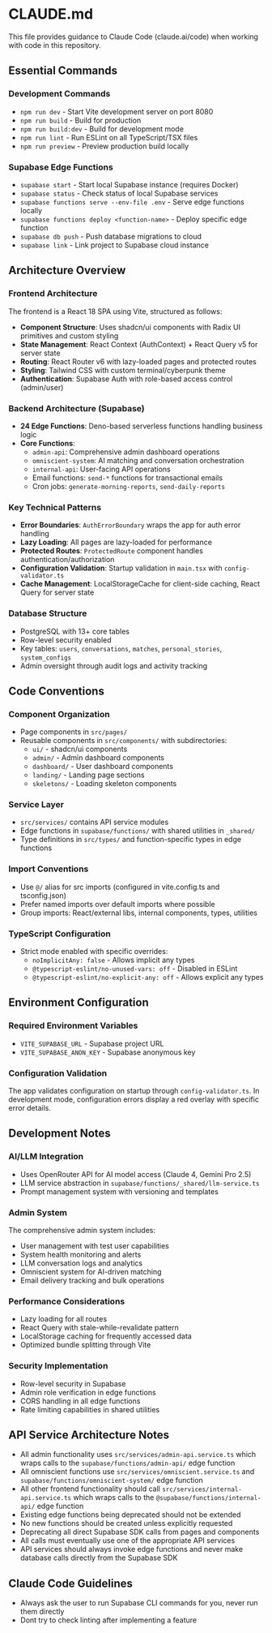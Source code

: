 # CLAUDE.md

This file provides guidance to Claude Code (claude.ai/code) when working with code in this repository.

## Essential Commands

### Development Commands
- `npm run dev` - Start Vite development server on port 8080
- `npm run build` - Build for production
- `npm run build:dev` - Build for development mode
- `npm run lint` - Run ESLint on all TypeScript/TSX files
- `npm run preview` - Preview production build locally

### Supabase Edge Functions
- `supabase start` - Start local Supabase instance (requires Docker)
- `supabase status` - Check status of local Supabase services
- `supabase functions serve --env-file .env` - Serve edge functions locally
- `supabase functions deploy <function-name>` - Deploy specific edge function
- `supabase db push` - Push database migrations to cloud
- `supabase link` - Link project to Supabase cloud instance

## Architecture Overview

### Frontend Architecture
The frontend is a React 18 SPA using Vite, structured as follows:

- **Component Structure**: Uses shadcn/ui components with Radix UI primitives and custom styling
- **State Management**: React Context (AuthContext) + React Query v5 for server state
- **Routing**: React Router v6 with lazy-loaded pages and protected routes
- **Styling**: Tailwind CSS with custom terminal/cyberpunk theme
- **Authentication**: Supabase Auth with role-based access control (admin/user)

### Backend Architecture (Supabase)
- **24 Edge Functions**: Deno-based serverless functions handling business logic
- **Core Functions**:
  - `admin-api`: Comprehensive admin dashboard operations
  - `omniscient-system`: AI matching and conversation orchestration
  - `internal-api`: User-facing API operations
  - Email functions: `send-*` functions for transactional emails
  - Cron jobs: `generate-morning-reports`, `send-daily-reports`

### Key Technical Patterns
- **Error Boundaries**: `AuthErrorBoundary` wraps the app for auth error handling
- **Lazy Loading**: All pages are lazy-loaded for performance
- **Protected Routes**: `ProtectedRoute` component handles authentication/authorization
- **Configuration Validation**: Startup validation in `main.tsx` with `config-validator.ts`
- **Cache Management**: LocalStorageCache for client-side caching, React Query for server state

### Database Structure
- PostgreSQL with 13+ core tables
- Row-level security enabled
- Key tables: `users`, `conversations`, `matches`, `personal_stories`, `system_configs`
- Admin oversight through audit logs and activity tracking

## Code Conventions

### Component Organization
- Page components in `src/pages/`
- Reusable components in `src/components/` with subdirectories:
  - `ui/` - shadcn/ui components
  - `admin/` - Admin dashboard components
  - `dashboard/` - User dashboard components
  - `landing/` - Landing page sections
  - `skeletons/` - Loading skeleton components

### Service Layer
- `src/services/` contains API service modules
- Edge functions in `supabase/functions/` with shared utilities in `_shared/`
- Type definitions in `src/types/` and function-specific types in edge functions

### Import Conventions
- Use `@/` alias for src imports (configured in vite.config.ts and tsconfig.json)
- Prefer named imports over default imports where possible
- Group imports: React/external libs, internal components, types, utilities

### TypeScript Configuration
- Strict mode enabled with specific overrides:
  - `noImplicitAny: false` - Allows implicit any types
  - `@typescript-eslint/no-unused-vars: off` - Disabled in ESLint
  - `@typescript-eslint/no-explicit-any: off` - Allows explicit any types

## Environment Configuration

### Required Environment Variables
- `VITE_SUPABASE_URL` - Supabase project URL
- `VITE_SUPABASE_ANON_KEY` - Supabase anonymous key

### Configuration Validation
The app validates configuration on startup through `config-validator.ts`. In development mode, configuration errors display a red overlay with specific error details.

## Development Notes

### AI/LLM Integration
- Uses OpenRouter API for AI model access (Claude 4, Gemini Pro 2.5)
- LLM service abstraction in `supabase/functions/_shared/llm-service.ts`
- Prompt management system with versioning and templates

### Admin System
The comprehensive admin system includes:
- User management with test user capabilities
- System health monitoring and alerts
- LLM conversation logs and analytics
- Omniscient system for AI-driven matching
- Email delivery tracking and bulk operations

### Performance Considerations
- Lazy loading for all routes
- React Query with stale-while-revalidate pattern
- LocalStorage caching for frequently accessed data
- Optimized bundle splitting through Vite

### Security Implementation
- Row-level security in Supabase
- Admin role verification in edge functions
- CORS handling in all edge functions
- Rate limiting capabilities in shared utilities

## API Service Architecture Notes
- All admin functionality uses `src/services/admin-api.service.ts` which wraps calls to the `supabase/functions/admin-api/` edge function
- All omniscient functions use `src/services/omniscient.service.ts` and `supabase/functions/omniscient-system/` edge function
- All other frontend functionality should call `src/services/internal-api.service.ts` which wraps calls to the `@supabase/functions/internal-api/` edge function
- Existing edge functions being deprecated should not be extended
- No new functions should be created unless explicitly requested
- Deprecating all direct Supabase SDK calls from pages and components
- All calls must eventually use one of the appropriate API services
- API services should always invoke edge functions and never make database calls directly from the Supabase SDK

## Claude Code Guidelines
- Always ask the user to run Supabase CLI commands for you, never run them directly
- Dont try to check linting after implementing a feature
